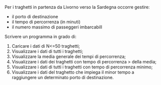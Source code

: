 
Per i traghetti in partenza da Livorno verso la Sardegna occorre gestire:

- il porto di destinazione
- il tempo di percorrenza (in minuti)
- il numero massimo di passeggeri imbarcabilI

Scrivere un programma in grado di:
1. Caricare i dati di N<=50 traghetti;
2. Visualizzare i dati di tutti i traghetti;
3. Visualizzare la media generale dei tempi di percorrenza;
4. Visualizzare i dati dei traghetti con tempo di percorrenza > della media;
5. Visualizzare i dati di tutti i traghetti con tempo di percorrenza minimo;
6. Visualizzare i dati del traghetto che impiega il minor tempo a raggiungere un determinato porto di destinazione.


